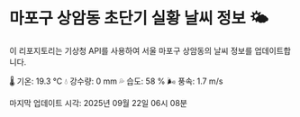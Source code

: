 
# 마포구 상암동 초단기 실황 날씨 정보 🌤️

이 리포지토리는 기상청 API를 사용하여 서울 마포구 상암동의 날씨 정보를 업데이트합니다. 

🌡️ 기온: 19.3 ℃
💧 강수량: 0 mm
💦 습도: 58 %
🌬️ 풍속: 1.7 m/s

마지막 업데이트 시각: 2025년 09월 22일 06시 08분    
